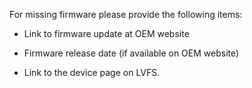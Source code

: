 For missing firmware please provide the following items:

* Link to firmware update at OEM website

* Firmware release date (if available on OEM website)

* Link to the device page on LVFS.


